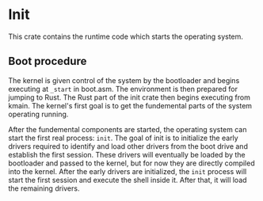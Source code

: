 # Init
This crate contains the runtime code which starts the operating system.

## Boot procedure
The kernel is given control of the system by the bootloader and begins executing at `_start` in boot.asm. The environment is then prepared for jumping to Rust. The Rust part of the init crate then begins executing from kmain. The kernel's first goal is to get the fundemental parts of the system operating running.

After the fundemental components are started, the operating system can start the first real process: `init`. The goal of init is to initialize the early drivers required to identify and load other drivers from the boot drive and establish the first session. These drivers will eventually be loaded by the bootloader and passed to the kernel, but for now they are directly compiled into the kernel. After the early drivers are initialized, the `init` process will start the first session and execute the shell inside it. After that, it will load the remaining drivers.